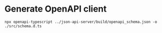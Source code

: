 # Generate OpenAPI client

```shell
npx openapi-typescript ../json-api-server/build/openapi_schema.json -o ./src/schema.d.ts
```
